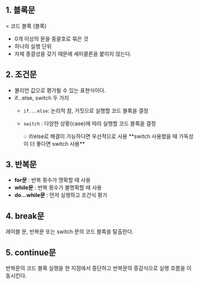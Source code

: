 ## 1. 블록문

= 코드 블록 (블록)

- 0개 이상의 문을 중괄호로 묶은 것
- 하나의 실행 단위
- 자체 종결성을 갖기 때문에 세미콜론을 붙이지 않는다.

## 2. 조건문

- 불리언 값으로 평가될 수 있는 표현식이다.
- if...else, switch 두 가지
  - `if...else`: 논리적 참, 거짓으로 실행할 코드 블록을 결정
  - `switch` : 다양한 상황(case)에 따라 실행할 코드 블록을 결정
    <aside>
    💡 if/else로 해결이 가능하다면 우선적으로 사용
    **switch 사용했을 때 가독성이 더 좋다면 switch 사용**
    
    </aside>


## 3. 반복문

- **for문** : 반복 횟수가 명확할 때 사용
- **while문** : 반복 횟수가 불명확할 때 사용
- **do...while문** : 먼저 실행하고 조건식 평가

## 4. break문

레이블 문, 반복문 또는 switch 문의 코드 블록을 탈출한다.

## 5. continue문

반복문의 코드 블록 실행을 현 지점에서 중단하고 반복문의 증감식으로 실행 흐름을 이동시킨다.
